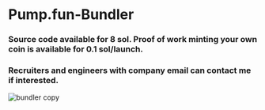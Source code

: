 # Pump.fun-Bundler
### Source code available for 8 sol. Proof of work minting your own coin is available for 0.1 sol/launch.
### Recruiters and engineers with company email can contact me if interested.
![bundler copy](https://github.com/jlee0810/Pump.fun-Bundler/assets/96732758/b70a1bdf-7b6d-43d0-9f7a-e8ffe73337cd)

